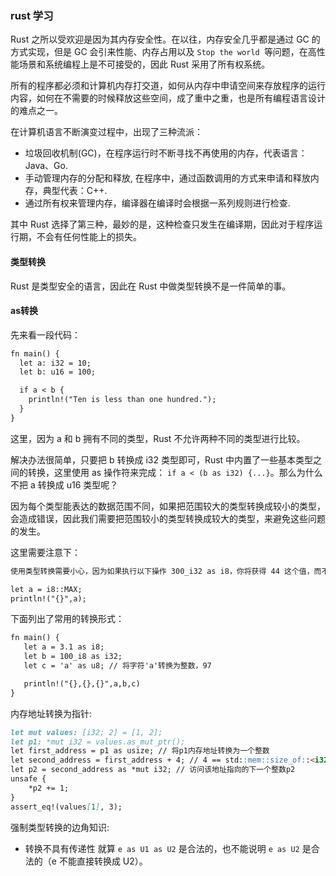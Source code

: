 ### rust 学习

Rust 之所以受欢迎是因为其内存安全性。在以往，内存安全几乎都是通过 GC 的方式实现，但是 GC 会引来性能、内存占用以及 `Stop the world `等问题，在高性能场景和系统编程上是不可接受的，因此 Rust 采用了所有权系统。

所有的程序都必须和计算机内存打交道，如何从内存中申请空间来存放程序的运行内容，如何在不需要的时候释放这些空间，成了重中之重，也是所有编程语言设计的难点之一。

在计算机语言不断演变过程中，出现了三种流派：

* 垃圾回收机制(GC)，在程序运行时不断寻找不再使用的内存，代表语言：Java、Go.
* 手动管理内存的分配和释放, 在程序中，通过函数调用的方式来申请和释放内存，典型代表：C++.
* 通过所有权来管理内存，编译器在编译时会根据一系列规则进行检查.

其中 Rust 选择了第三种，最妙的是，这种检查只发生在编译期，因此对于程序运行期，不会有任何性能上的损失。

#### 类型转换

Rust 是类型安全的语言，因此在 Rust 中做类型转换不是一件简单的事。

#### as转换

先来看一段代码：
```markdown
fn main() {
  let a: i32 = 10;
  let b: u16 = 100;

  if a < b {
    println!("Ten is less than one hundred.");
  }
}
```
这里，因为 a 和 b 拥有不同的类型，Rust 不允许两种不同的类型进行比较。

解决办法很简单，只要把 b 转换成 i32 类型即可，Rust 中内置了一些基本类型之间的转换，这里使用 as 操作符来完成： `if a < (b as i32) {...}`。那么为什么不把 a 转换成 u16 类型呢？

因为每个类型能表达的数据范围不同，如果把范围较大的类型转换成较小的类型，会造成错误，因此我们需要把范围较小的类型转换成较大的类型，来避免这些问题的发生。

这里需要注意下：
```markdown
使用类型转换需要小心，因为如果执行以下操作 300_i32 as i8，你将获得 44 这个值，而不是 300，因为 i8 类型能表达的的最大值为 2^7 - 1，使用以下代码可以查看 i8 的最大值：

let a = i8::MAX;
println!("{}",a);
```

下面列出了常用的转换形式：
```markdown
fn main() {
   let a = 3.1 as i8;
   let b = 100_i8 as i32;
   let c = 'a' as u8; // 将字符'a'转换为整数，97

   println!("{},{},{}",a,b,c)
}
```
内存地址转换为指针:
```markdown
let mut values: [i32; 2] = [1, 2];
let p1: *mut i32 = values.as_mut_ptr();
let first_address = p1 as usize; // 将p1内存地址转换为一个整数
let second_address = first_address + 4; // 4 == std::mem::size_of::<i32>()，i32类型占用4个字节，因此将内存地址 + 4
let p2 = second_address as *mut i32; // 访问该地址指向的下一个整数p2
unsafe {
    *p2 += 1;
}
assert_eq!(values[1], 3);
```
强制类型转换的边角知识:

* 转换不具有传递性 就算 `e as U1 as U2` 是合法的，也不能说明 `e as U2` 是合法的（e 不能直接转换成 U2）。